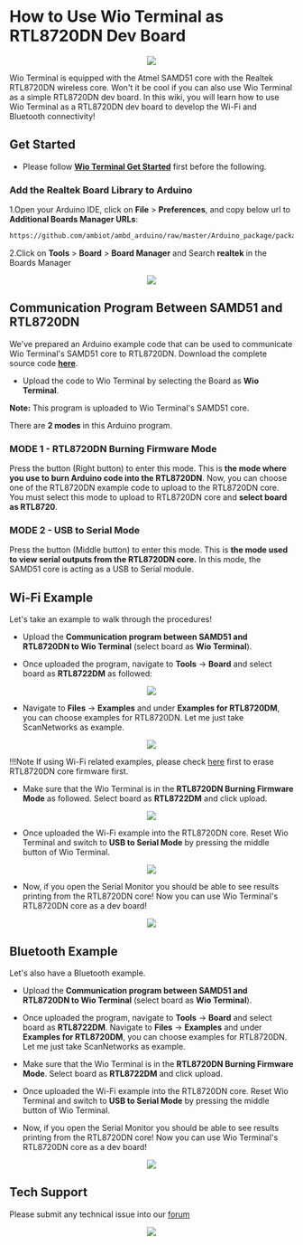 # How to Use Wio Terminal as RTL8720DN Dev Board

<div align=center><img src="https://files.seeedstudio.com/wiki/Wio-Terminal-8720-dev/BLE.gif"/></div>

Wio Terminal is equipped with the Atmel SAMD51 core with the Realtek RTL8720DN wireless core. Won't it be cool if you can also use Wio Terminal as a simple RTL8720DN dev board. In this wiki, you will learn how to use Wio Terminal as a RTL8720DN dev board to develop the Wi-Fi and Bluetooth connectivity!

## Get Started

- Please follow [**Wio Terminal Get Started**](https://wiki.seeedstudio.com/Wio-Terminal-Getting-Started/) first before the following.

### Add the Realtek Board Library to Arduino

1.Open your Arduino IDE, click on **File** > **Preferences**, and copy below url to **Additional Boards Manager URLs**:

```sh
https://github.com/ambiot/ambd_arduino/raw/master/Arduino_package/package_realtek.com_amebad_index.json
```

2.Click on **Tools** > **Board** > **Board Manager** and Search **realtek** in the Boards Manager

<div align=center><img src="https://files.seeedstudio.com/wiki/Wio-Terminal-8720-dev/realtek-board.png"/></div>

## Communication Program Between SAMD51 and RTL8720DN

We've prepared an Arduino example code that can be used to communicate Wio Terminal's SAMD51 core to RTL8720DN. Download the complete source code [**here**](https://github.com/Seeed-Studio/Seeed_Arduino_Sketchbook/tree/master/examples/WioTerminal_USB2Serial_Burn8720).

- Upload the code to Wio Terminal by selecting the Board as **Wio Terminal**.

**Note:** This program is uploaded to Wio Terminal's SAMD51 core.

There are **2 modes** in this Arduino program.

### MODE 1 - RTL8720DN Burning Firmware Mode

Press the button (Right button) to enter this mode. This is **the mode where you use to burn Arduino code into the RTL8720DN**. Now, you can choose one of the RTL8720DN example code to upload to the RTL8720DN core. You must select this mode to upload to RTL8720DN core and **select board as RTL8720**.

### MODE 2 - USB to Serial Mode

Press the button (Middle button) to enter this mode. This is **the mode used to view serial outputs from the RTL8720DN core.** In this mode, the SAMD51 core is acting as a USB to Serial module.

## Wi-Fi Example

Let's take an example to walk through the procedures!

- Upload the **Communication program between SAMD51 and RTL8720DN to Wio Terminal** (select board as **Wio Terminal**).

- Once uploaded the program, navigate to **Tools** -> **Board** and select board as **RTL8722DM** as followed:

<div align=center><img src="https://files.seeedstudio.com/wiki/Wio-Terminal-8720-dev/8720-board.png"/></div>

- Navigate to **Files** -> **Examples** and under **Examples for RTL8720DM**, you can choose examples for RTL8720DN. Let me just take ScanNetworks as example.

<div align=center><img src="https://files.seeedstudio.com/wiki/Wio-Terminal-8720-dev/8720-example.png"/></div>

!!!Note
        If using Wi-Fi related examples, please check [here](https://wiki.seeedstudio.com/Wio-Terminal-Network-Overview/) first to erase RTL8720DN core firmware first.

- Make sure that the Wio Terminal is in the **RTL8720DN Burning Firmware Mode** as followed. Select board as **RTL8722DM** and click upload.

<div align=center><img src="https://files.seeedstudio.com/wiki/Wio-Terminal-8720-dev/burn.png"/></div>

- Once uploaded the Wi-Fi example into the RTL8720DN core. Reset Wio Terminal and switch to **USB to Serial Mode** by pressing the middle button of Wio Terminal.

<div align=center><img src="https://files.seeedstudio.com/wiki/Wio-Terminal-8720-dev/USB-serial.png"/></div>

- Now, if you open the Serial Monitor you should be able to see results printing from the RTL8720DN core! Now you can use Wio Terminal's RTL8720DN core as a dev board!

<div align=center><img src="https://files.seeedstudio.com/wiki/Wio-Terminal-8720-dev/result.png"/></div>

## Bluetooth Example

Let's also have a Bluetooth example.

- Upload the **Communication program between SAMD51 and RTL8720DN to Wio Terminal** (select board as **Wio Terminal**).

- Once uploaded the program, navigate to **Tools** -> **Board** and select board as **RTL8722DM**. Navigate to **Files** -> **Examples** and under **Examples for RTL8720DM**, you can choose examples for RTL8720DN. Let me just take ScanNetworks as example.

- Make sure that the Wio Terminal is in the **RTL8720DN Burning Firmware Mode**. Select board as **RTL8722DM** and click upload.

- Once uploaded the Wi-Fi example into the RTL8720DN core. Reset Wio Terminal and switch to **USB to Serial Mode** by pressing the middle button of Wio Terminal.

- Now, if you open the Serial Monitor you should be able to see results printing from the RTL8720DN core! Now you can use Wio Terminal's RTL8720DN core as a dev board!

<div align=center><img src="https://files.seeedstudio.com/wiki/Wio-Terminal-8720-dev/BLE.png"/></div>

## Tech Support

Please submit any technical issue into our [forum](https://forum.seeedstudio.com/)<br /><p style="text-align:center"><a href="https://www.seeedstudio.com/act-4.html?utm_source=wiki&utm_medium=wikibanner&utm_campaign=newproducts" target="_blank"><img src="https://files.seeedstudio.com/wiki/Wiki_Banner/new_product.jpg" /></a></p>